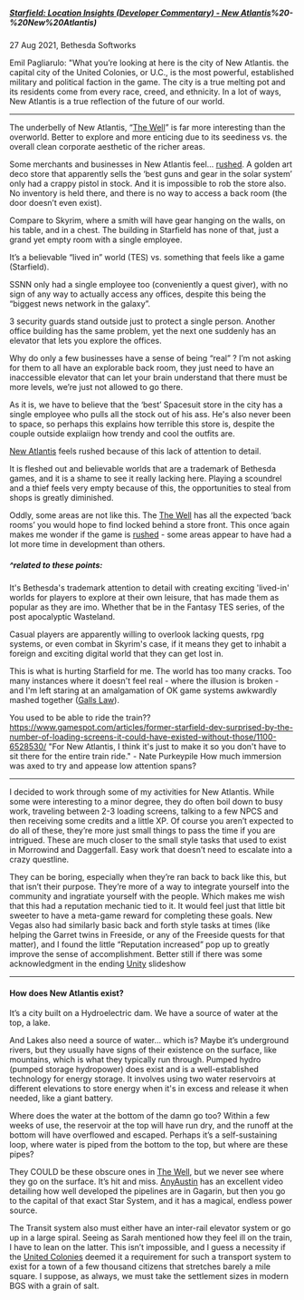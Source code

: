 ##### [Starfield: Location Insights (Developer Commentary) - New Atlantis](Developer%20Commentary)%20-%20New%20Atlantis)
27 Aug 2021, Bethesda Softworks

Emil Pagliarulo:
"What you’re looking at here is the city of New Atlantis. the capital city of the United Colonies, or U.C., is the most powerful, established military and political faction in the game. The city is a true melting pot and its residents come from every race, creed, and ethnicity. In a lot of ways, New Atlantis is a true reflection of the future of our world.

---
The underbelly of New Atlantis, “[The Well](The%20Well.md)” is far more interesting than the overworld. Better to explore and more enticing due to its seediness vs. the overall clean corporate aesthetic of the richer areas.

Some merchants and businesses in New Atlantis feel… [rushed](Poor%20Planning.md). A golden art deco store that apparently sells the ‘best guns and gear in the solar system’ only had a crappy pistol in stock. And it is impossible to rob the store also. No inventory is held there, and there is no way to access a back room (the door doesn’t even exist).

Compare to Skyrim, where a smith will have gear hanging on the walls, on his table, and in a chest. The building in Starfield has none of that, just a grand yet empty room with a single employee. 

It’s a believable “lived in” world (TES) vs. something that feels like a game (Starfield).

SSNN only had a single employee too (conveniently a quest giver), with no sign of any way to actually access any offices, despite this being the “biggest news network in the galaxy”. 

3 security guards stand outside just to protect a single person. Another office building has the same problem, yet the next one suddenly has an elevator that lets you explore the offices. 

Why do only a few businesses have a sense of being “real” ? I’m not asking for them to all have an explorable back room, they just need to have an inaccessible elevator that can let your brain understand that there must be more levels, we’re just not allowed to go there. 

As it is, we have to believe that the ‘best’ Spacesuit store in the city has a single employee who pulls all the stock out of his ass. He's also never been to space, so perhaps this explains how terrible this store is, despite the couple outside explaiign how trendy and cool the outfits are.

[New Atlantis](New%20Atlantis.md) feels rushed because of this lack of attention to detail. 

It is fleshed out and believable worlds that are a trademark of Bethesda games, and it is a shame to see it really lacking here.
	Playing a scoundrel and a thief feels very empty because of this, the opportunities to steal from shops is greatly diminished.

Oddly, some areas are not like this. The [The Well](The%20Well.md) has all the expected ‘back rooms’ you would hope to find locked behind a store front. This once again makes me wonder if the game is [rushed](rushed) - some areas appear to have had a lot more time in development than others.

##### ^related to these points:

It's Bethesda's trademark attention to detail with creating exciting 'lived-in' worlds for players to explore at their own leisure, that has made them as popular as they are imo. Whether that be in the Fantasy TES series, of the post apocalyptic Wasteland.

Casual players are apparently willing to overlook lacking quests, rpg systems, or even combat in Skyrim's case, if it means they get to inhabit a foreign and exciting digital world that they can get lost in.

This is what is hurting Starfield for me. The world has too many cracks. Too many instances where it doesn't feel real - where the illusion is broken - and I'm left staring at an amalgamation of OK game systems awkwardly mashed together ([Galls Law](Galls%20Law.md)). 

You used to be able to ride the train??
https://www.gamespot.com/articles/former-starfield-dev-surprised-by-the-number-of-loading-screens-it-could-have-existed-without-those/1100-6528530/
"For New Atlantis, I think it's just to make it so you don't have to sit there for the entire train ride." - Nate Purkeypile
	How much immersion was axed to try and appease low attention spans?

---

I decided to work through some of my activities for New Atlantis. While some were interesting to a minor degree, they do often boil down to busy work, traveling between 2-3 loading screens, talking to a few NPCS and then receiving some credits and a little XP. 
	Of course you aren’t expected to do all of these, they’re more just small things to pass the time if you are intrigued. These are much closer to the small style tasks that used to exist in Morrowind and Daggerfall. Easy work that doesn’t need to escalate into a crazy questline. 

They can be boring, especially when they’re ran back to back like this, but that isn’t their purpose. They’re more of a way to integrate yourself into the community and ingratiate yourself with the people. Which makes me wish that this had a reputation mechanic tied to it. 
	It would feel just that little bit sweeter to have a meta-game reward for completing these goals. New Vegas also had similarly basic back and forth style tasks at times (like helping the Garret twins in Freeside, or any of the Freeside quests for that matter), and I found the little “Reputation increased” pop up to greatly improve the sense of accomplishment.
		Better still if there was some acknowledgment in the ending [Unity](Unity.md) slideshow

---

#### How does New Atlantis exist? 
It’s a city built on a Hydroelectric dam. We have a source of water at the top, a lake. 

And Lakes also need a source of water… which is? 
Maybe it’s underground rivers, but they usually have signs of their existence on the surface, like mountains, which is what they typically run through. 
	Pumped hydro (pumped storage hydropower) does exist and is a well-established technology for energy storage. It involves using two water reservoirs at different elevations to store energy when it's in excess and release it when needed, like a giant battery.

Where does the water at the bottom of the damn go too? Within a few weeks of use, the reservoir at the top will have run dry, and the runoff at the bottom will have overflowed and escaped. Perhaps it’s a self-sustaining loop, where water is piped from the bottom to the top, but where are these pipes? 

They COULD be these obscure ones in [The Well](The%20Well.md), but we never see where they go on the surface. It’s hit and miss. [AnyAustin](Gargarin.md) has an excellent video detailing how well developed the pipelines are in Gagarin, but then you go to the capital of that exact Star System, and it has a magical, endless power source. 

The Transit system also must either have an inter-rail elevator system or go up in a large spiral. Seeing as Sarah mentioned how they feel ill on the train, I have to lean on the latter. This isn’t impossible, and I guess a necessity if the [United Colonies](United%20Colonies.md) deemed it a requirement for such a transport system to exist for a town of a few thousand citizens that stretches barely a mile square. I suppose, as always, we must take the settlement sizes in modern BGS with a grain of salt.
